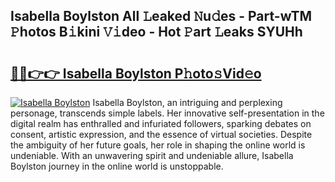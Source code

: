 ## Isabella Boylston All 𝙻eaked 𝙽u𝚍es - Part-wTM 𝙿hotos B𝚒kini 𝚅𝚒deo - Hot 𝙿art 𝙻eaks SYUHh

# <h2><a href="http://ld40ae.urlbe.top/?page=Isabella+Boylston">🔗🔗👉👉 Isabella Boylston P𝚑oto𝚜Vid𝚎o</a></h2>

[![Isabella Boylston](https://i.imgur.com/eBuTRDB.gif)](http://ld40ae.urlbe.top/?page=Isabella+Boylston)
Isabella Boylston, an intriguing and perplexing personage, transcends simple labels. Her innovative self-presentation in the digital realm has enthralled and infuriated followers, sparking debates on consent, artistic expression, and the essence of virtual societies. Despite the ambiguity of her future goals, her role in shaping the online world is undeniable. With an unwavering spirit and undeniable allure, Isabella Boylston journey in the online world is unstoppable.
